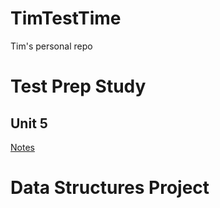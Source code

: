 # TimTestTime
Tim's personal repo
# Test Prep Study
## Unit 5
[Notes](https://github.com/TimL1n/TimTestTime/wiki/5.1-5.2-Notes)
# Data Structures Project
